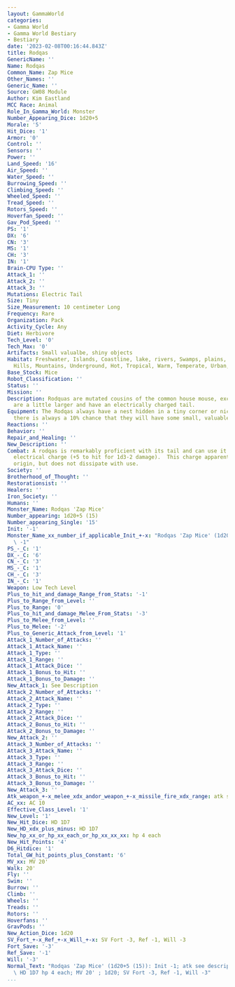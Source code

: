```yaml
---
layout: GammaWorld
categories:
- Gamma World
- Gamma World Bestiary
- Bestiary
date: '2023-02-08T00:16:44.843Z'
title: Rodqas
GenericName: ''
Name: Rodqas
Common_Name: Zap Mice
Other_Names: ''
Generic_Name: ''
Source: GW08 Module
Author: Kim Eastland
MCC Race: Animal
Role_In_Gamma_World: Monster
Number_Appearing_Dice: 1d20+5
Morale: '5'
Hit_Dice: '1'
Armor: '0'
Control: ''
Sensors: ''
Power: ''
Land_Speed: '16'
Air_Speed: ''
Water_Speed: ''
Burrowing_Speed: ''
Climbing_Speed: ''
Wheeled_Speed: ''
Tread_Speed: ''
Rotors_Speed: ''
Hoverfan_Speed: ''
Gav_Pod_Speed: ''
PS: '1'
DX: '6'
CN: '3'
MS: '1'
CH: '3'
IN: '1'
Brain-CPU Type: ''
Attack_1: ''
Attack_2: ''
Attack_3: ''
Mutations: Electric Tail
Size: Tiny
Size_Measurement: 10 centimeter Long
Frequency: Rare
Organization: Pack
Activity_Cycle: Any
Diet: Herbivore
Tech_Level: '0'
Tech_Max: '0'
Artifacts: Small valualbe, shiny objects
Habitat: Freshwater, Islands, Coastline, lake, rivers, Swamps, plains, desert, forest,
  Hills, Mountains, Underground, Hot, Tropical, Warm, Temperate, Urban, Rural, Ruins
Base_Stock: Mice
Robot_Classification: ''
Status: ''
Mission: ''
Description: Rodquas are mutated cousins of the common house mouse, except that they
  are a little larger and have an electrically charged tail.
Equipment: The Rodqas always have a nest hidden in a tiny corner or niche somewhere,
  there is always a 10% chance that they will have some small, valuable object there.
Reactions: ''
Behavior: ''
Repair_and_Healing: ''
New_Description: ''
Combat: A rodqas is remarkably proficient with its tail and can use it to emit a tiny
  electrical charge (+5 to hit for 1d3-2 damage).  This charge apparently has no known
  origin, but does not dissipate with use.
Society: ''
Brotherhood_of_Thought: ''
Restorationsist: ''
Healers: ''
Iron_Society: ''
Humans: ''
Monster_Name: Rodqas 'Zap Mice'
Number_appearing: 1d20+5 (15)
Number_appearing_Single: '15'
Init: '-1'
Monster_Name_xx_number_if_applicable_Init_+-x: "Rodqas 'Zap Mice' (1d20+5 (15)): Init\
  \ -1"
PS_-_C: '1'
DX_-_C: '6'
CN_-_C: '3'
MS_-_C: '1'
CH_-_C: '3'
IN_-_C: '1'
Weapon: Low Tech Level
Plus_to_hit_and_damage_Range_from_Stats: '-1'
Plus_to_Range_from_Level: ''
Plus_to_Range: '0'
Plus_to_hit_and_damage_Melee_From_Stats: '-3'
Plus_to_Melee_from_Level: ''
Plus_to_Melee: '-2'
Plus_to_Generic_Attack_from_Level: '1'
Attack_1_Number_of_Attacks: ''
Attack_1_Attack_Name: ''
Attack_1_Type: ''
Attack_1_Range: ''
Attack_1_Attack_Dice: ''
Attack_1_Bonus_to_Hit: ''
Attack_1_Bonus_to_Damage: ''
New_Attack_1: See Description
Attack_2_Number_of_Attacks: ''
Attack_2_Attack_Name: ''
Attack_2_Type: ''
Attack_2_Range: ''
Attack_2_Attack_Dice: ''
Attack_2_Bonus_to_Hit: ''
Attack_2_Bonus_to_Damage: ''
New_Attack_2: ''
Attack_3_Number_of_Attacks: ''
Attack_3_Attack_Name: ''
Attack_3_Type: ''
Attack_3_Range: ''
Attack_3_Attack_Dice: ''
Attack_3_Bonus_to_Hit: ''
Attack_3_Bonus_to_Damage: ''
New_Attack_3: ''
Atk_weapon_+-x_melee_xdx_andor_weapon_+-x_missile_fire_xdx_range: atk see description
AC_xx: AC 10
Effective_Class_Level: '1'
New_Level: '1'
New_Hit_Dice: HD 1D7
New_HD_xdx_plus_minus: HD 1D7
New_hp_xx_or_hp_xx_each_or_hp_xx_xx_xx: hp 4 each
New_Hit_Points: '4'
D6_Hitdice: '1'
Total_GW_hit_points_plus_Constant: '6'
MV_xx: MV 20'
Walk: 20'
Fly: ''
Swim: ''
Burrow: ''
Climb: ''
Wheels: ''
Treads: ''
Rotors: ''
Hoverfans: ''
GravPods: ''
New_Action_Dice: 1d20
SV_Fort_+-x_Ref_+-x_Will_+-x: SV Fort -3, Ref -1, Will -3
Fort_Save: '-3'
Ref_Save: '-1'
Will: '-3'
Normal_Text: "Rodqas 'Zap Mice' (1d20+5 (15)): Init -1; atk see description; AC 10;\
  \ HD 1D7 hp 4 each; MV 20' ; 1d20; SV Fort -3, Ref -1, Will -3"
...
```

